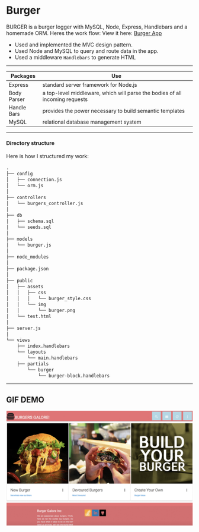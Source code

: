 # Burger

BURGER is a burger logger with MySQL, Node, Express, Handlebars and a homemade ORM.  Heres the work flow:  View it here: [Burger App](https://powerful-depths-25126.herokuapp.com/)
  
* Used and implemented the MVC design pattern.
* Used Node and MySQL to query and route data in the app.
* Used a middleware ```Handlebars``` to generate HTML

---


Packages   |  Use
------------- | -------------
Express  |  standard server framework for Node.js
Body Parser  | a top-level middleware, which will parse the bodies of all incoming requests
Handle Bars| provides the power necessary to build semantic templates
MySQL  |relational database management system 

---

#### Directory structure

Here is how I structured my work:

```
.
├── config
│   ├── connection.js
│   └── orm.js
│ 
├── controllers
│   └── burgers_controller.js
│
├── db
│   ├── schema.sql
│   └── seeds.sql
│
├── models
│   └── burger.js
│ 
├── node_modules
│ 
├── package.json
│
├── public
│   ├── assets
│   │   ├── css
│   │   │   └── burger_style.css
│   │   └── img
│   │       └── burger.png
│   └── test.html
│
├── server.js
│
└── views
    ├── index.handlebars
    └── layouts
        └── main.handlebars
    ├── partials
        └── burger
            └── burger-block.handlebars
```

- - -

## GIF DEMO

![First Display](https://raw.githubusercontent.com/IamGiel/burger/master/views/images/burgers_galore.gif)




